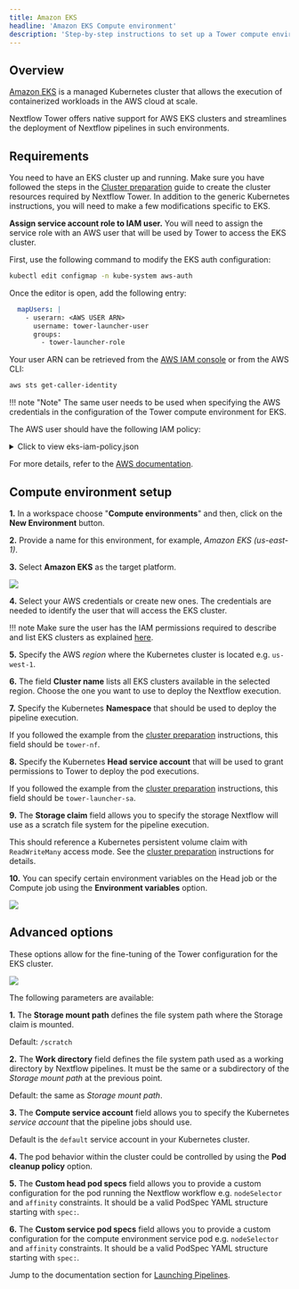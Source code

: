 ```yaml
---
title: Amazon EKS
headline: 'Amazon EKS Compute environment'
description: 'Step-by-step instructions to set up a Tower compute environment for Amazon EKS clusters'
---
```

## Overview

[Amazon EKS](https://aws.amazon.com/eks/) is a managed Kubernetes cluster that allows the execution of containerized workloads in the AWS cloud at scale.

Nextflow Tower offers native support for AWS EKS clusters and streamlines the deployment of Nextflow pipelines in such environments.

## Requirements

You need to have an EKS cluster up and running. Make sure you have followed the steps in the [Cluster preparation](/compute-envs/k8s/#cluster-preparation) guide to create the cluster resources required by Nextflow Tower. In addition to the generic Kubernetes instructions, you will need to make a few modifications specific to EKS.

**Assign service account role to IAM user.** You will need to assign the service role with an AWS user that will be used by Tower to access the EKS cluster.

First, use the following command to modify the EKS auth configuration:
```bash
kubectl edit configmap -n kube-system aws-auth
```

Once the editor is open, add the following entry:
```yaml
  mapUsers: |
    - userarn: <AWS USER ARN>
      username: tower-launcher-user
      groups:
        - tower-launcher-role
```

Your user ARN can be retrieved from the [AWS IAM console](https://console.aws.amazon.com/iam) or from the AWS CLI:
```bash
aws sts get-caller-identity
```

!!! note "Note"
    The same user needs to be used when specifying the AWS credentials in the configuration of the Tower compute environment for EKS.

The AWS user should have the following IAM policy:

<details>
    <summary>Click to view eks-iam-policy.json</summary>
    ```yaml
    --8<-- "docs/_templates/eks-iam-policy.json"
    ```
</details>

For more details, refer to the [AWS documentation](https://docs.aws.amazon.com/eks/latest/userguide/add-user-role.html).


## Compute environment setup  

**1.** In a workspace choose "**Compute environments**" and then, click on the **New Environment** button.

**2.** Provide a name for this environment, for example, *Amazon EKS (us-east-1)*.

**3.** Select **Amazon EKS** as the target platform.

![](_images/eks_new_env.png) 

**4.** Select your AWS credentials or create new ones. The credentials are needed to identify the user that will access the EKS cluster.

!!! note 
    Make sure the user has the IAM permissions required to describe and list EKS clusters as explained [here](/compute-envs/eks/#requirements).

**5.** Specify the AWS *region* where the Kubernetes cluster is located e.g. `us-west-1`.

**6.** The field **Cluster name** lists all EKS clusters available in the selected region. Choose the one you want to use to deploy the Nextflow execution.

**7.** Specify the Kubernetes **Namespace** that should be used to deploy the pipeline execution.

If you followed the example from the [cluster preparation](/compute-envs/k8s/#cluster-preparation) instructions, this field should be `tower-nf`.

**8.** Specify the Kubernetes **Head service account** that will be used to grant permissions to Tower to deploy the pod executions.

If you followed the example from the [cluster preparation](/compute-envs/k8s/#cluster-preparation) instructions, this field should be `tower-launcher-sa`.

**9.** The **Storage claim** field allows you to specify the storage Nextflow will use as a scratch file system for the pipeline execution.

This should reference a Kubernetes persistent volume claim with `ReadWriteMany` access mode. See the [cluster preparation](/compute-envs/k8s/#cluster-preparation) instructions for details.


**10.** You can specify certain environment variables on the Head job or the Compute job using the **Environment variables** option.

![](_images/env_vars.png)



## Advanced options

These options allow for the fine-tuning of the Tower configuration for the EKS cluster.

![](_images/advanced_options.png) 

The following parameters are available:

**1.** The **Storage mount path** defines the file system path where the Storage claim is mounted. 

Default: `/scratch`

**2.** The **Work directory** field defines the file system path used as a working directory by Nextflow pipelines. It must be the same or a subdirectory of the *Storage mount path* at the previous point. 

Default: the same as *Storage mount path*.

**3.** The  **Compute service account** field allows you to specify the Kubernetes *service account* that the pipeline jobs should use. 

Default is the `default` service account in your Kubernetes cluster.

**4.** The pod behavior within the cluster could be controlled by using the **Pod cleanup policy** option.

**5.** The **Custom head pod specs** field allows you to provide a custom configuration for the pod running the Nextflow workflow e.g. `nodeSelector` and `affinity` constraints. It should be a valid PodSpec YAML structure starting with `spec:`.

**6.** The **Custom service pod specs** field allows you to provide a custom configuration for the compute environment service pod e.g. `nodeSelector` and `affinity` constraints. It should be a valid PodSpec YAML structure starting with `spec:`.


Jump to the documentation section for [Launching Pipelines](../launch/launchpad.md).
